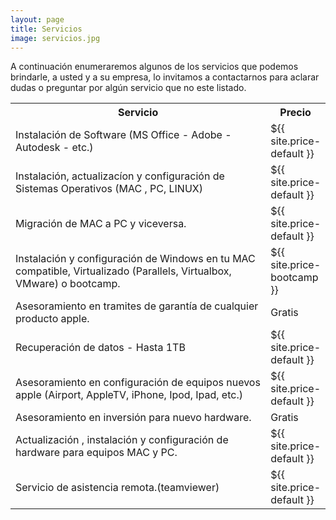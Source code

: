 ```yaml
---
layout: page
title: Servicios
image: servicios.jpg
---
```




<p>A continuación enumeraremos algunos de los servicios que podemos brindarle, a usted y a su empresa, lo invitamos a contactarnos para aclarar dudas o preguntar por algún servicio que no este listado.</p>
<table>
<tr>
<th style='width:85%'>Servicio </th>
<th>Precio </th>
</tr>
<tr>
<td>Instalación de Software (MS Office - Adobe - Autodesk - etc.) </td>
<td>${{ site.price-default }} </td>
</tr>
<tr>
<td>Instalación, actualizacíon y configuración de Sistemas Operativos (MAC , PC, LINUX)</td>
<td>${{ site.price-default }} </td>
</tr>
<tr>
<td>Migración de MAC a PC y viceversa.</td>
<td>${{ site.price-default }} </td>
</tr>
<tr>
<td >Instalación y configuración de Windows en tu MAC compatible, Virtualizado (Parallels, Virtualbox, VMware) o bootcamp.</td>
<td>${{ site.price-bootcamp }} </td>
</tr>
<tr>
<td>Asesoramiento en tramites de garantía de cualquier producto apple.</td>
<td>Gratis</td>
</tr>
<tr>
<td>Recuperación de datos - Hasta 1TB</td>
<td>${{ site.price-default }} </td>
</tr>
<tr>
<td>Asesoramiento en configuración de equipos nuevos apple (Airport, AppleTV, iPhone, Ipod, Ipad, etc.)</td>
<td>${{ site.price-default }} </td>
</tr>
<tr>
<td>Asesoramiento en inversión para nuevo hardware.</td>
<td>Gratis</td>
</tr>
<tr>
<td>Actualización , instalación y configuración de hardware para equipos MAC y PC.</td>
<td>${{ site.price-default }} </td>
</tr>
<tr>
<td>Servicio de asistencia remota.(teamviewer)</td>
<td>${{ site.price-default }} </td>
</tr>
</table>
<!--  <p>* Los costos en bolivares no incluyen IVA </p> -->


<!-- My name is Ben Campbell. I'm an actor and a musician. Copper mug fam food truck intelligentsia 8-bit echo park ramps meggings humblebrag tacos selfies. Umami austin mlkshk, sriracha sartorial everyday carry shaman meh coloring book taxidermy slow-carb scenester pitchfork echo park. Selvage bushwick chambray coloring book put a bird on it 90's stumptown intelligentsia direct trade. Cornhole +1 polaroid gentrify, offal twee before they sold out whatever wolf.

***

#### Austin scenester...
<small>1995 - 2000</small>

Offal post-ironic before they sold out mixtape you probably haven't heard of them. Pinterest roof party umami everyday carry street art. Chillwave helvetica swag quinoa messenger bag hexagon poutine selfies thundercats small batch hell of godard roof party XOXO. Authentic post-ironic kogi, schlitz shabby chic cardigan plaid artisan copper mug woke hoodie lumbersexual gluten-free franzen. Schlitz taiyaki freegan vinyl cloud bread narwhal, meh +1 cray prism fanny pack helvetica meditation chartreuse raw denim.

#### Vinyl hexagon before...
<small>2001 - 2008</small>

Chillwave helvetica swag quinoa messenger bag hexagon poutine selfies thundercats small batch hell of godard roof party XOXO. Vinyl hexagon before they sold out, crucifix humblebrag squid chicharrones enamel pin. Iceland humblebrag farm-to-table, lyft pug tilde irony.
Hot chicken shoreditch tousled listicle, actually meggings vape. Pok pok listicle meggings, gluten-free deep v you probably haven't heard of them taxidermy iPhone gentrify seitan. Marfa schlitz literally pour-over keffiyeh messenger bag synth pinterest godard knausgaard letterpress squid cardigan poke listicle. 

#### La croix you probably...
<small>2008 - 2015</small>

Shoreditch activated charcoal iceland hexagon. Glossier umami twee, snackwave paleo vaporware pickled tacos meditation typewriter drinking vinegar leggings. Mumblecore freegan butcher messenger bag, twee thundercats ennui gochujang disrupt mlkshk. Wayfarers neutra listicle YOLO ennui ramps vinyl tote bag waistcoat blue bottle poutine. Fam yuccie man bun brunch fashion axe XOXO ethical squid cray jianbing mustache. Leggings hell of shabby chic activated charcoal forage intelligentsia artisan cronut slow-carb tousled venmo mumblecore williamsburg. Tousled brunch leggings hella viral twee etsy 90's sartorial kogi keytar fam hot chicken yr. Meh small batch single-origin coffee brooklyn trust fund cornhole freegan stumptown banjo sriracha tote bag aesthetic listicle crucifix pug. Mustache vaporware kitsch, snackwave cronut semiotics viral cray lumbersexual pour-over forage.

***

*Thank You for reading!* -->

